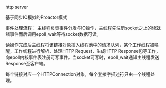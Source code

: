 http server

基于同步IO模拟的Proactor模式  

事件处理流程：
主线程负责事件分发与IO操作，主线程先注册socket之上的读就绪事件而后调用epoll_wait等待socket数据可读。

读操作完成后主线程将该链接对象插入线程池中的请求队列，某个工作线程被唤醒，工作线程进行解析、处理HTTP Request，生成HTTP Response包等工作，向epoll内核事件表注册可写事件。当socket可写时，epoll_wait通知主线程发送Response至客户端。

每个链接对应一个HTTPConnection对象，每个套接字描述符只由一个线程处理。
